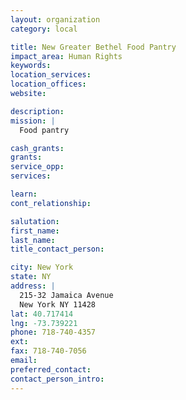 ```yaml
---
layout: organization
category: local

title: New Greater Bethel Food Pantry
impact_area: Human Rights
keywords: 
location_services: 
location_offices: 
website: 

description: 
mission: |
  Food pantry

cash_grants: 
grants: 
service_opp: 
services: 

learn: 
cont_relationship: 

salutation: 
first_name: 
last_name: 
title_contact_person: 

city: New York
state: NY
address: |
  215-32 Jamaica Avenue  
  New York NY 11428
lat: 40.717414
lng: -73.739221
phone: 718-740-4357
ext: 
fax: 718-740-7056
email: 
preferred_contact: 
contact_person_intro: 
---
```

